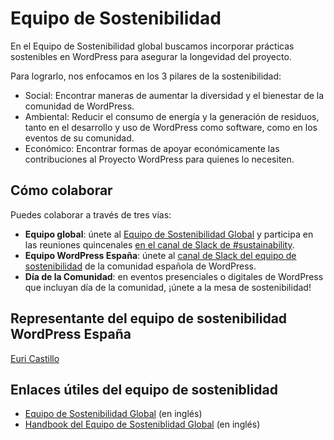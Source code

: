 # Equipo de Sostenibilidad

En el Equipo de Sostenibilidad global buscamos incorporar prácticas sostenibles en WordPress para asegurar la longevidad del proyecto.

Para lograrlo, nos enfocamos en los 3 pilares de la sostenibilidad:

- Social: Encontrar maneras de aumentar la diversidad y el bienestar de la comunidad de WordPress.
- Ambiental: Reducir el consumo de energía y la generación de residuos, tanto en el desarrollo y uso de WordPress como software, como en los eventos de su comunidad.
- Económico: Encontrar formas de apoyar económicamente las contribuciones al Proyecto WordPress para quienes lo necesiten.

## Cómo colaborar

Puedes colaborar a través de tres vías:

- **Equipo global**: únete al [Equipo de Sostenibilidad Global](https://make.wordpress.org/sustainability/) y participa en las reuniones quincenales [en el canal de Slack de #sustainability](https://wordpress.slack.com/archives/sustainability/).
- **Equipo WordPress España**: únete al [canal de Slack del equipo de sostenibilidad](https://wpes.slack.com/archives/C07PAKXJ2PN) de la comunidad española de WordPress.
- **Día de la Comunidad**: en eventos presenciales o digitales de WordPress que incluyan día de la comunidad, ¡únete a la mesa de sostenibilidad! 

## Representante del equipo de sostenibilidad WordPress España

[Euri Castillo](https://wpes.slack.com/team/U0220N4MA1E)

## Enlaces útiles del equipo de sosteniblidad

- [Equipo de Sostenibilidad Global](https://make.wordpress.org/sustainability/) (en inglés)
- [Handbook del Equipo de Sosteniblidad Global](https://make.wordpress.org/sustainability/handbook/) (en inglés)
